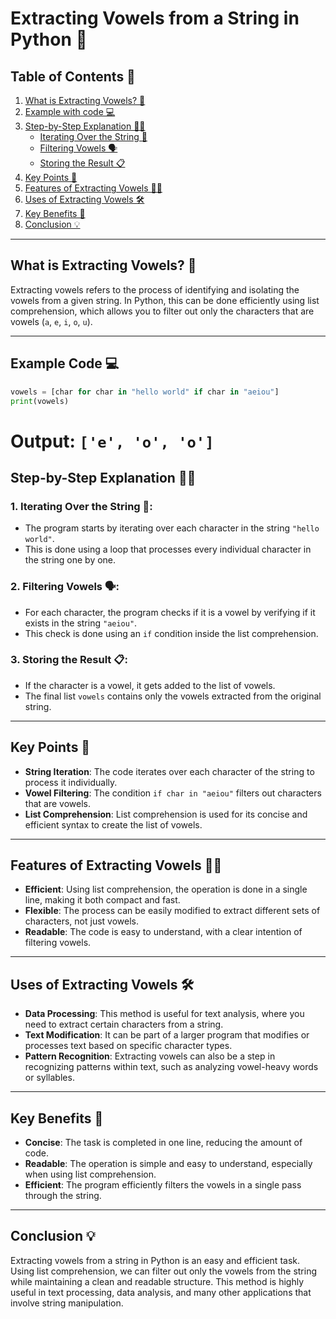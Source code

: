 # Extracting Vowels from a String in Python 📝

## Table of Contents 📑
1. [What is Extracting Vowels? 🤔](#what-is-extracting-vowels)
2. [Example with code 💻](#Example-Code)
3. [Step-by-Step Explanation 🚶‍♂️](#step-by-step-explanation)
   - [Iterating Over the String 🔄](#iterating-over-the-string)
   - [Filtering Vowels 🗣️](#filtering-vowels)
   - [Storing the Result 📋](#storing-the-result)
4. [Key Points 📝](#key-points)
5. [Features of Extracting Vowels 🧑‍💻](#features-of-extracting-vowels)
6. [Uses of Extracting Vowels 🛠️](#uses-of-extracting-vowels)
7. [Key Benefits 🌟](#key-benefits)
8. [Conclusion 💡](#conclusion)

---

## What is Extracting Vowels? 🤔

Extracting vowels refers to the process of identifying and isolating the vowels from a given string. In Python, this can be done efficiently using list comprehension, which allows you to filter out only the characters that are vowels (`a`, `e`, `i`, `o`, `u`).

---
## Example Code 💻
```python
vowels = [char for char in "hello world" if char in "aeiou"]
print(vowels)
```
  # Output: `['e', 'o', 'o']`
## Step-by-Step Explanation 🚶‍♂️

### 1. Iterating Over the String 🔄:
- The program starts by iterating over each character in the string `"hello world"`.
- This is done using a loop that processes every individual character in the string one by one.

### 2. Filtering Vowels 🗣️:
- For each character, the program checks if it is a vowel by verifying if it exists in the string `"aeiou"`.
- This check is done using an `if` condition inside the list comprehension.

### 3. Storing the Result 📋:
- If the character is a vowel, it gets added to the list of vowels.
- The final list `vowels` contains only the vowels extracted from the original string.

---

## Key Points 📝

- **String Iteration**: The code iterates over each character of the string to process it individually.
- **Vowel Filtering**: The condition `if char in "aeiou"` filters out characters that are vowels.
- **List Comprehension**: List comprehension is used for its concise and efficient syntax to create the list of vowels.

---

## Features of Extracting Vowels 🧑‍💻

- **Efficient**: Using list comprehension, the operation is done in a single line, making it both compact and fast.
- **Flexible**: The process can be easily modified to extract different sets of characters, not just vowels.
- **Readable**: The code is easy to understand, with a clear intention of filtering vowels.

---

## Uses of Extracting Vowels 🛠️

- **Data Processing**: This method is useful for text analysis, where you need to extract certain characters from a string.
- **Text Modification**: It can be part of a larger program that modifies or processes text based on specific character types.
- **Pattern Recognition**: Extracting vowels can also be a step in recognizing patterns within text, such as analyzing vowel-heavy words or syllables.

---

## Key Benefits 🌟

- **Concise**: The task is completed in one line, reducing the amount of code.
- **Readable**: The operation is simple and easy to understand, especially when using list comprehension.
- **Efficient**: The program efficiently filters the vowels in a single pass through the string.

---

## Conclusion 💡

Extracting vowels from a string in Python is an easy and efficient task. Using list comprehension, we can filter out only the vowels from the string while maintaining a clean and readable structure. This method is highly useful in text processing, data analysis, and many other applications that involve string manipulation.

